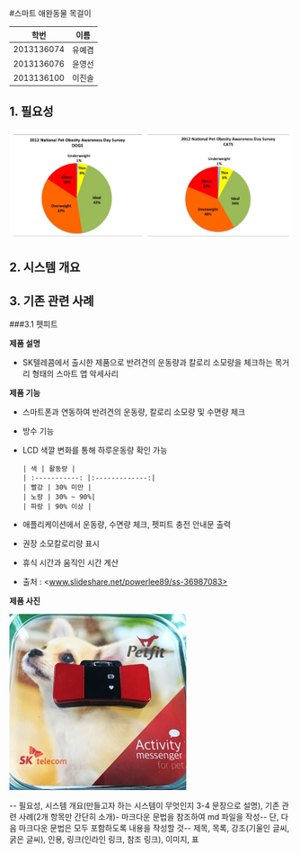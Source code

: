 #스마트 애완동물 목걸이

| 학번 | 이름 |
| :-----------: |:-------------:|
| 2013136074 | 유예겸 |
| 2013136076 |  윤영선|
| 2013136100 | 이진솔 |


## 1. 필요성

![비만통계](https://github.com/uyk/CSD/blob/master/%EB%B9%84%EB%A7%8C%ED%86%B5%EA%B3%84.PNG "비만통계")
## 2. 시스템 개요
## 3. 기존 관련 사례

###3.1 펫피트

**제품 설명**
- SK텔레콤에서 출시한 제품으로 반려견의 운동량과 칼로리 소모량을 체크하는 목거리 형태의 스마트 앱 악세사리

**제품 기능**
- 스마트폰과 연동하여 반려견의 운동량, 칼로리 소모량 및 수면량 체크
- 방수 기능
- LCD 색깔 변화를 통해 하루운동량 확인 가능

      | 색 | 활동량 |
      | :-----------: |:-------------:|
      | 빨강 | 30% 미만 |
      | 노랑 | 30% ~ 90%|
      | 파랑 | 90% 이상 |

- 애플리케이션에서 운동량, 수면량 체크, 펫피트 충전 안내문 출력

- 권장 소모칼로리량 표시

- 휴식 시간과 움직인 시간 계산

- 출처 : <www.slideshare.net/powerlee89/ss-36987083>

**제품 사진**

![펫피트](https://github.com/uyk/CSD/blob/master/%ED%8E%AB%ED%94%BC%ED%8A%B8.PNG "펫피트")



-- 필요성, 시스템 개요(만들고자 하는 시스템이 무엇인지 3-4 문장으로 설명), 기존 관련 사례(2개 항목만 간단히 소개)- 마크다운 문법을 참조하여 md 파일을 작성-- 단, 다음 마크다운 문법은 모두 포함하도록 내용을 작성할 것-- 제목, 목록, 강조(기울인 글씨, 굵은 글씨), 인용, 링크(인라인 링크, 참조 링크), 이미지, 표
